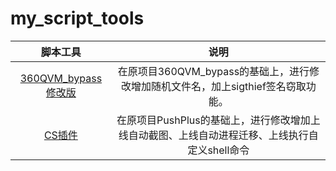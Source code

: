 # my_script_tools

| 脚本工具  |  说明  |
| :----:  |  :----:  |
| [360QVM_bypass修改版](https://github.com/S9MF/my_script_tools/blob/main/360QVM_bypass-public/README.md) |  在原项目360QVM_bypass的基础上，进行修改增加随机文件名，加上sigthief签名窃取功能。 |
| [CS插件](https://github.com/S9MF/my_script_tools/blob/main/CS%E6%8F%92%E4%BB%B6/README.md)  |  在原项目PushPlus的基础上，进行修改增加上线自动截图、上线自动进程迁移、上线执行自定义shell命令  |

